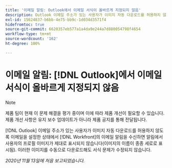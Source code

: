 ```yaml
---
title: '이메일 알림: Outlook에서 이메일 서식이 올바르게 지정되지 않음'
description: Outlook 이메일 주소가 있는 사용자가 이미지 자동 다운로드를 허용하지 않도록 이메일을 설정한 상태에서  [!DNL Workfront]의 이메일 알림을 수신하면 알림에서 사용자의 프로필 이미지가 제대로 표시되지 않습니다(이미지의 이름이 종종 세로로 표시됨). 이러한 이미지를 수동으로 다운로드해도 서식 문제가 수정되지 않습니다.
exl-id: 15624837-b6bb-4e75-bb9c-1d034d3571f4
hidefromtoc: true
source-git-commit: 6620357eb577a1a4da9e244a7d880054798f4654
workflow-type: tm+mt
source-wordcount: '162'
ht-degree: 100%

---
```


# 이메일 알림: [!DNL Outlook]에서 이메일 서식이 올바르게 지정되지 않음

<!--Issue created by request-->

>[!NOTE]
>
>제품 팀이 현재 이 문제 해결을 평가 중이며 이에 따라 제품 개선이 필요할 수 있습니다. 제품 개선 사항은 유지 보수 업데이트가 아니라 제품 공지를 통해 전달됩니다.

[!DNL Outlook] 이메일 주소가 있는 사용자가 이미지 자동 다운로드를 허용하지 않도록 이메일을 설정한 상태에서 [!DNL Workfront]의 이메일 알림을 수신하면 알림에서 사용자의 프로필 이미지가 제대로 표시되지 않습니다(이미지의 이름이 종종 세로로 표시됨). 이러한 이미지를 수동으로 다운로드해도 서식 문제가 수정되지 않습니다.


_2020년 11월 13일에 처음 보고되었습니다._

